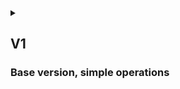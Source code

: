 <details>
<summary>

## V1
### Base version, simple operations

</summary>

## {{anon}}
1. {{as_an}} use public API or website to retrieve detailed information about any {{p_or_d}} in the database
2. {{as_an}} use public API or website to retrieve a list of Parts or Drones in the database
3. {{as_an}} use public API or website to retrieve a list of Parts or Drones in the database, filtered by category or category-specific values
4. {{as_an}} use public API or website to search for {{p_or_d}} and retrieve a list of results

## {{admin}}
1. {{as_ad}} do everything {{anon}} does
2. {{as_ad}} use Django admin website do manage database
3. {{as_ad}} CRUD any Part
4. {{as_ad}} CRUD any Drone

</details>
